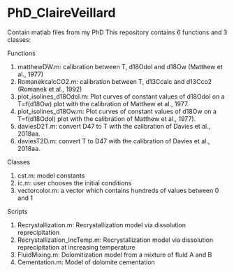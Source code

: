 # PhD_ClaireVeillard
Contain matlab files from my PhD
This repository contains 6 functions and 3 classes:

Functions

1. matthewDW.m: calibration between T, d18Odol and d18Ow (Matthew et al., 1977)
2. RomanekcalcCO2.m: calibration between T, d13Ccalc and d13Cco2 (Romanek et al., 1992)
3. plot_isolines_d18Odol.m: Plot curves of constant values of d18Odol on a T=f(d18Ow) plot with the calibration of Matthew et al., 1977.
4. plot_isolines_d18Ow.m: Plot curves of constant values of d18Ow on a T=f(d18Odol) plot with the calibration of Matthew et al., 1977). 
5. daviesD2T.m: convert D47 to T with the calibration of Davies et al., 2018aa.
6. daviesT2D.m: convert T to D47 with the calibration of Davies et al., 2018aa.
    
Classes

1. cst.m: model constants
2. ic.m: user chooses the initial conditions
3. vectorcolor.m: a vector which contains hundreds of values between 0 and 1

Scripts
1. Recrystallization.m: Recrystallization model via dissolution reprecipitation
2. Recrystallization_IncTemp.m: Recrystallization model via dissolution reprecipitation at increasing temperature
3. FluidMixing.m: Dolomitization model from a mixture of fluid A and B
4. Cementation.m: Model of dolomite cementation
